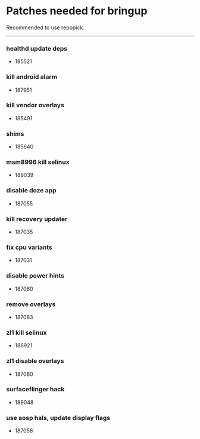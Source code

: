 # Patches needed for bringup

Recommended to use repopick.

-----
### healthd update deps
- 185521
### kill android alarm
- 187951
### kill vendor overlays
- 185491
### shims
- 185640
### msm8996 kill selinux
- 189039
### disable doze app
- 187055
### kill recovery updater
- 187035
### fix cpu variants
- 187031
### disable power hints
- 187060
### remove overlays
- 187083
### zl1 kill selinux
- 186921
### zl1 disable overlays
- 187080
### surfaceflinger hack
- 189048
### use aosp hals, update display flags
- 187058
